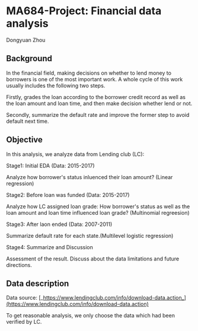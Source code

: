# MA684-Project: Financial data analysis
Dongyuan Zhou
## Background
In the financial field, making decisions on whether to lend money to borrowers is one of the most important work. A whole cycle of this work usually includes the following two steps. 

Firstly, grades the loan according to the borrower credit record as well as the loan amount and loan time, and then make decision whether lend or not.

Secondly, summarize the default rate and improve the former step to avoid default next time.

## Objective
In this analysis, we analyze data from Lending club (LC):

Stage1: Initial EDA (Data: 2015-2017)

Analyze how borrower's status inluenced their loan amount? (Linear regression)

Stage2: Before loan was funded (Data: 2015-2017)

Analyze how LC assigned loan grade: How borrower's status as well as the loan amount and loan time influenced loan grade? (Multinomial regreesion)

Stage3: After laon ended (Data: 2007-2011)

Summarize default rate for each state.(Multilevel logistic regression)

Stage4: Summarize and Discussion

Assessment of	the	result. Discuss about the data limitations and future	directions.

## Data description
Data source: [_https://www.lendingclub.com/info/download-data.action_](https://www.lendingclub.com/info/download-data.action)

To get reasonable analysis, we only choose the data which had been verified by LC.
